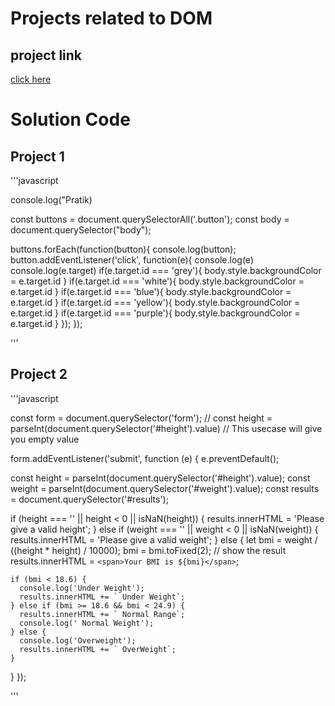 # Projects related to DOM

## project link
[click here](https://stackblitz.com/edit/dom-project-chaiaurcode?file=index.html)

# Solution Code

## Project 1

'''javascript

console.log("Pratik)


const buttons = document.querySelectorAll('.button');
const body = document.querySelector("body");

buttons.forEach(function(button){
  console.log(button);
  button.addEventListener('click', function(e){
    console.log(e)
    console.log(e.target)
    if(e.target.id === 'grey'){
      body.style.backgroundColor = e.target.id
    }
    if(e.target.id === 'white'){
      body.style.backgroundColor = e.target.id
    }
    if(e.target.id === 'blue'){
      body.style.backgroundColor = e.target.id
    }
    if(e.target.id === 'yellow'){
      body.style.backgroundColor = e.target.id
    }
    if(e.target.id === 'purple'){
      body.style.backgroundColor = e.target.id
    }
  });
});

'''


## Project 2

'''javascript

const form = document.querySelector('form');
// const height = parseInt(document.querySelector('#height').value) // This usecase will give you empty value

form.addEventListener('submit', function (e) {
  e.preventDefault();

  const height = parseInt(document.querySelector('#height').value);
  const weight = parseInt(document.querySelector('#weight').value);
  const results = document.querySelector('#results');

  if (height === '' || height < 0 || isNaN(height)) {
    results.innerHTML = 'Please give a valid height';
  } else if (weight === '' || weight < 0 || isNaN(weight)) {
    results.innerHTML = 'Please give a valid weight';
  } else {
    let bmi = weight / ((height * height) / 10000);
    bmi = bmi.toFixed(2);
    // show the result
    results.innerHTML = `<span>Your BMI is ${bmi}</span>`;

    if (bmi < 18.6) {
      console.log('Under Weight');
      results.innerHTML += ` Under Weight`;
    } else if (bmi >= 18.6 && bmi < 24.9) {
      results.innerHTML += ` Normal Range`;
      console.log(' Normal Weight');
    } else {
      console.log('Overweight');
      results.innerHTML += ` OverWeight`;
    }
  }
});


'''
